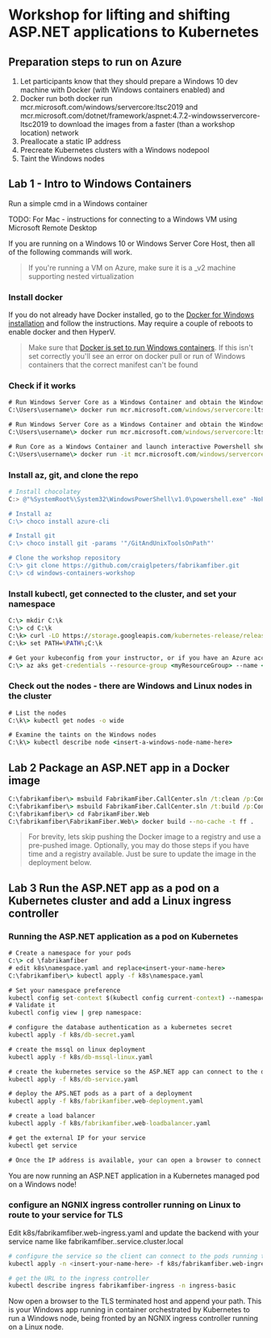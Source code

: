 # Workshop for lifting and shifting ASP.NET applications to Kubernetes

## Preparation steps to run on Azure

1. Let participants know that they should prepare a Windows 10 dev machine with Docker (with Windows containers enabled) and
1. Docker run both docker run mcr.microsoft.com/windows/servercore:ltsc2019 and mcr.microsoft.com/dotnet/framework/aspnet:4.7.2-windowsservercore-ltsc2019 to download the images from a faster (than a workshop location) network
1. Preallocate a static IP address
1. Precreate Kubernetes clusters with a Windows nodepool
1. Taint the Windows nodes

## Lab 1 - Intro to Windows Containers

Run a simple cmd in a Windows container

TODO: For Mac - instructions for connecting to a Windows VM using Microsoft Remote Desktop

If you are running on a Windows 10 or Windows Server Core Host, then all of the following commands will work.
> If you're running a VM on Azure, make sure it is a _v2 machine supporting nested virtualization

### Install docker

If you do not already have Docker installed, go to the [Docker for Windows installation](https://hub.docker.com/editions/community/docker-ce-desktop-windows) and follow the instructions. May require a couple of reboots to enable docker and then HyperV.

> Make sure that [Docker is set to run Windows containers](https://docs.docker.com/docker-for-windows/#switch-between-windows-and-linux-containers). If this isn't set correctly you'll see an error on docker pull or run of Windows containers that the correct manifest can't be found

### Check if it works

```cmd
# Run Windows Server Core as a Windows Container and obtain the Windows Build information via ver
C:\Users\username\> docker run mcr.microsoft.com/windows/servercore:ltsc2019 cmd /c ver

# Run Windows Server Core as a Windows Container and obtain the Windows Build information via Powershell
C:\Users\username\> docker run mcr.microsoft.com/windows/servercore:ltsc2019 powershell [environment]::OSVersion.Version

# Run Core as a Windows Container and launch interactive Powershell shell
C:\Users\username\> docker run -it mcr.microsoft.com/windows/servercore:ltsc2019 powershell
```

### Install az, git, and clone the repo

```powershell
# Install chocolatey
C:> @"%SystemRoot%\System32\WindowsPowerShell\v1.0\powershell.exe" -NoProfile -InputFormat None -ExecutionPolicy Bypass -Command "iex ((New-Object System.Net.WebClient).DownloadString('https://chocolatey.org/install.ps1'))" && SET "PATH=%PATH%;%ALLUSERSPROFILE%\chocolatey\bin"

# Install az
C:\> choco install azure-cli

# Install git
C:\> choco install git -params '"/GitAndUnixToolsOnPath"'

# Clone the workshop repository
C:\> git clone https://github.com/craiglpeters/fabrikamfiber.git
C:\> cd windows-containers-workshop
```
### Install kubectl, get connected to the cluster, and set your namespace

```cmd
C:\> mkdir C:\k
C:\> cd C:\k
C:\k> curl -LO https://storage.googleapis.com/kubernetes-release/release/v1.14.0/bin/windows/amd64/kubectl.exe
C:\k> set PATH=%PATH%;C:\k

# Get your kubeconfig from your instructor, or if you have an Azure account follow the instructions in the [AKS docs](https://docs.microsoft.com/en-us/azure/aks/windows-container-cli) to create an AKS cluster with a Windows nodepool
C:\> az aks get-credentials --resource-group <myResourceGroup> --name <myAKSCluster>
```

### Check out the nodes - there are Windows and Linux nodes in the cluster
```cmd
# List the nodes
C:\k\> kubectl get nodes -o wide

# Examine the taints on the Windows nodes
C:\k\> kubectl describe node <insert-a-windows-node-name-here>
```

## Lab 2 Package an ASP.NET app in a Docker image

```cmd
C:\fabrikamfiber\> msbuild FabrikamFiber.CallCenter.sln /t:clean /p:Configuration=Release
C:\fabrikamfiber\> msbuild FabrikamFiber.CallCenter.sln /t:build /p:Configuration=Release /p:PublishProfile=FolderProfile /p:DeployOnBuild=true
C:\fabrikamfiber\> cd FabrikamFiber.Web
C:\fabrikamfiber\FabrikamFiber.Web\> docker build --no-cache -t ff .
```
> For brevity, lets skip pushing the Docker image to a registry and use a pre-pushed image. Optionally, you may do those steps if you have time and a registry available. Just be sure to update the image in the deployment below.

## Lab 3 Run the ASP.NET app as a pod on a Kubernetes cluster and add a Linux ingress controller

### Running the ASP.NET application as a pod on Kubernetes

```cmd
# Create a namespace for your pods
C:\> cd \fabrikamfiber
# edit k8s\namespace.yaml and replace<insert-your-name-here>
C:\fabrikamfiber\> kubectl apply -f k8s\namespace.yaml

# Set your namespace preference
kubectl config set-context $(kubectl config current-context) --namespace=<insert-your-name-here>
# Validate it
kubectl config view | grep namespace:

# configure the database authentication as a kubernetes secret
kubectl apply -f k8s/db-secret.yaml

# create the mssql on linux deployment
kubectl apply -f k8s/db-mssql-linux.yaml

# create the kubernetes service so the ASP.NET app can connect to the database
kubectl apply -f k8s/db-service.yaml

# deploy the APS.NET pods as a part of a deployment
kubectl apply -f k8s/fabrikamfiber.web-deployment.yaml

# create a load balancer
kubectl apply -f k8s/fabrikamfiber.web-loadbalancer.yaml

# get the external IP for your service
kubectl get service

# Once the IP address is available, your can open a browser to connect to your ASP.NET app running in an container on a Windows node
```
You  are now running an ASP.NET application in a Kubernetes managed pod on a Windows node!

### configure an NGNIX ingress controller running on Linux to route to your service for TLS

Edit k8s/fabrikamfiber.web-ingress.yaml and update the backend with your service name like fabrikamfiber.<insert-your-name-here>.service.cluster.local

```bash
# configure the service so the client can connect to the pods running the ASP.NET app
kubectl apply -n <insert-your-name-here> -f k8s/fabrikamfiber.web-ingress.yaml

# get the URL to the ingress controller
kubectl describe ingress fabrikamfiber-ingress -n ingress-basic 
```

Now  open a browser to the TLS terminated host and append your path. This is your Windows app running in container orchestrated by Kubernetes to run a Windows node, being fronted by an NGNIX ingress controller running on a Linux node.
